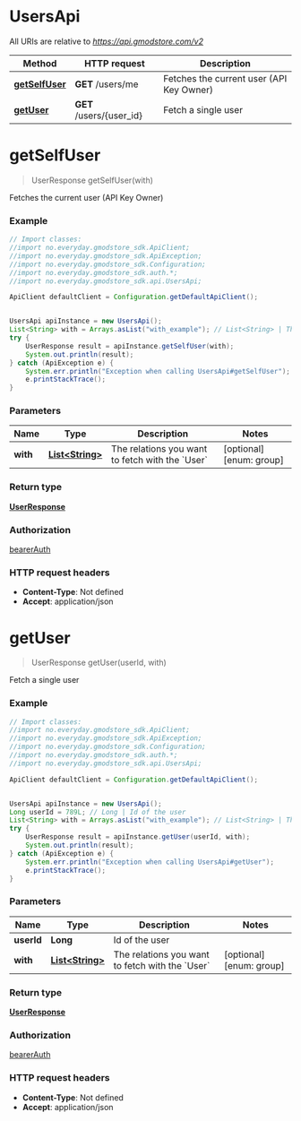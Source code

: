 # UsersApi

All URIs are relative to *https://api.gmodstore.com/v2*

Method | HTTP request | Description
------------- | ------------- | -------------
[**getSelfUser**](UsersApi.md#getSelfUser) | **GET** /users/me | Fetches the current user (API Key Owner)
[**getUser**](UsersApi.md#getUser) | **GET** /users/{user_id} | Fetch a single user

<a name="getSelfUser"></a>
# **getSelfUser**
> UserResponse getSelfUser(with)

Fetches the current user (API Key Owner)

### Example
```java
// Import classes:
//import no.everyday.gmodstore_sdk.ApiClient;
//import no.everyday.gmodstore_sdk.ApiException;
//import no.everyday.gmodstore_sdk.Configuration;
//import no.everyday.gmodstore_sdk.auth.*;
//import no.everyday.gmodstore_sdk.api.UsersApi;

ApiClient defaultClient = Configuration.getDefaultApiClient();


UsersApi apiInstance = new UsersApi();
List<String> with = Arrays.asList("with_example"); // List<String> | The relations you want to fetch with the `User`
try {
    UserResponse result = apiInstance.getSelfUser(with);
    System.out.println(result);
} catch (ApiException e) {
    System.err.println("Exception when calling UsersApi#getSelfUser");
    e.printStackTrace();
}
```

### Parameters

Name | Type | Description  | Notes
------------- | ------------- | ------------- | -------------
 **with** | [**List&lt;String&gt;**](String.md)| The relations you want to fetch with the &#x60;User&#x60; | [optional] [enum: group]

### Return type

[**UserResponse**](UserResponse.md)

### Authorization

[bearerAuth](../README.md#bearerAuth)

### HTTP request headers

 - **Content-Type**: Not defined
 - **Accept**: application/json

<a name="getUser"></a>
# **getUser**
> UserResponse getUser(userId, with)

Fetch a single user

### Example
```java
// Import classes:
//import no.everyday.gmodstore_sdk.ApiClient;
//import no.everyday.gmodstore_sdk.ApiException;
//import no.everyday.gmodstore_sdk.Configuration;
//import no.everyday.gmodstore_sdk.auth.*;
//import no.everyday.gmodstore_sdk.api.UsersApi;

ApiClient defaultClient = Configuration.getDefaultApiClient();


UsersApi apiInstance = new UsersApi();
Long userId = 789L; // Long | Id of the user
List<String> with = Arrays.asList("with_example"); // List<String> | The relations you want to fetch with the `User`
try {
    UserResponse result = apiInstance.getUser(userId, with);
    System.out.println(result);
} catch (ApiException e) {
    System.err.println("Exception when calling UsersApi#getUser");
    e.printStackTrace();
}
```

### Parameters

Name | Type | Description  | Notes
------------- | ------------- | ------------- | -------------
 **userId** | **Long**| Id of the user |
 **with** | [**List&lt;String&gt;**](String.md)| The relations you want to fetch with the &#x60;User&#x60; | [optional] [enum: group]

### Return type

[**UserResponse**](UserResponse.md)

### Authorization

[bearerAuth](../README.md#bearerAuth)

### HTTP request headers

 - **Content-Type**: Not defined
 - **Accept**: application/json

